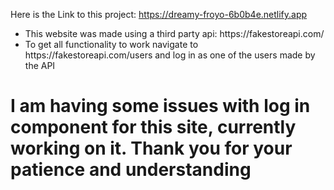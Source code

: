 Here is the Link to this project: https://dreamy-froyo-6b0b4e.netlify.app
<ul>
  <li>This website was made using a third party api: https://fakestoreapi.com/</li>
  <li>To get all functionality to work navigate to https://fakestoreapi.com/users and log in as one of the users made by the API</li>
</ul>
<h1>I am having some issues with log in component for this site, currently working on it. Thank you for your patience and understanding</h1>

